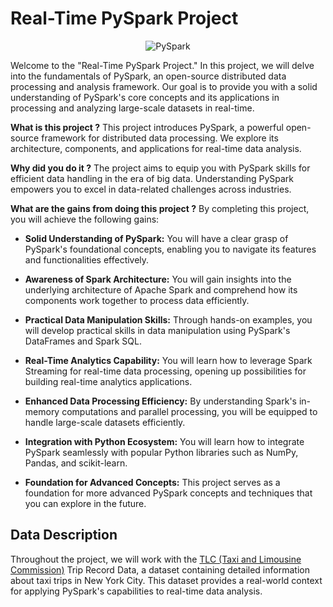 # Real-Time PySpark Project

<p align="center">
  <img src="https://www.gktcs.in/media/blog_pics/2019/07/02/pyspark.png" alt="PySpark" />
</p>

Welcome to the "Real-Time PySpark Project." In this project, we will delve into the fundamentals of PySpark, an open-source distributed data processing and analysis framework. Our goal is to provide you with a solid understanding of PySpark's core concepts and its applications in processing and analyzing large-scale datasets in real-time.

**What is this project ?**
This project introduces PySpark, a powerful open-source framework for distributed data processing. We explore its architecture, components, and applications for real-time data analysis.

**Why did you do it ?**
The project aims to equip you with PySpark skills for efficient data handling in the era of big data. Understanding PySpark empowers you to excel in data-related challenges across industries.

**What are the gains from doing this project ?**
By completing this project, you will achieve the following gains:

 - **Solid Understanding of PySpark:** You will have a clear grasp of PySpark's foundational concepts, enabling you to navigate its features and functionalities effectively.

 - **Awareness of Spark Architecture:** You will gain insights into the underlying architecture of Apache Spark and comprehend how its components work together to process data efficiently.

 - **Practical Data Manipulation Skills:** Through hands-on examples, you will develop practical skills in data manipulation using PySpark's DataFrames and Spark SQL.

 - **Real-Time Analytics Capability:** You will learn how to leverage Spark Streaming for real-time data processing, opening up possibilities for building real-time analytics applications.

 - **Enhanced Data Processing Efficiency:** By understanding Spark's in-memory computations and parallel processing, you will be equipped to handle large-scale datasets efficiently.

 - **Integration with Python Ecosystem:** You will learn how to integrate PySpark seamlessly with popular Python libraries such as NumPy, Pandas, and scikit-learn.

 - **Foundation for Advanced Concepts:** This project serves as a foundation for more advanced PySpark concepts and techniques that you can explore in the future.

## Data Description
Throughout the project, we will work with the [TLC (Taxi and Limousine Commission)](https://www.nyc.gov/site/tlc/about/tlc-trip-record-data.page) Trip Record Data, a dataset containing detailed information about taxi trips in New York City. This dataset provides a real-world context for applying PySpark's capabilities to real-time data analysis.



